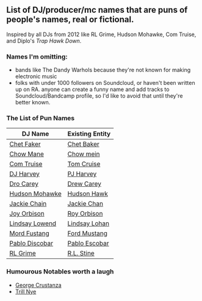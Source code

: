 List of DJ/producer/mc names that are puns of people's names, real or fictional.
--------------------------------------------------------------------------------

Inspired by all DJs from 2012 like RL Grime, Hudson Mohawke, Com Truise, and Diplo's *Trap Hawk Down*.

### Names I'm omitting:

  * bands like The Dandy Warhols because they're not known for making electronic music
  * folks with under 1000 followers on Soundcloud, or haven't been written up on RA. anyone can create a funny name and add tracks to Soundcloud/Bandcamp profile, so I'd like to avoid that until they're better known.

### The List of Pun Names

DJ Name | Existing Entity
--- | ---
[Chet Faker](https://en.wikipedia.org/wiki/Nick_Murphy_(musician)) | [Chet Baker](https://en.wikipedia.org/wiki/Chet_Baker)
[Chow Mane](https://soundcloud.com/chowmane) | [Chow mein](https://en.wikipedia.org/wiki/Chow_mein)
[Com Truise](https://en.wikipedia.org/wiki/Com_Truise) | [Tom Cruise](https://en.wikipedia.org/wiki/Tom_Cruise)
[DJ Harvey](https://www.residentadvisor.net/dj/djharvey) | [PJ Harvey](https://en.wikipedia.org/wiki/PJ_Harvey)
[Dro Carey](https://soundcloud.com/drocar) | [Drew Carey](https://en.wikipedia.org/wiki/Drew_Carey)
[Hudson Mohawke](https://en.wikipedia.org/wiki/Hudson_Mohawke) | [Hudson Hawk](https://en.wikipedia.org/wiki/Hudson_Hawk)
[Jackie Chain](https://soundcloud.com/jackiechain) | [Jackie Chan](https://en.wikipedia.org/wiki/Jackie_Chan)
[Joy Orbison](https://soundcloud.com/joy-orbison) | [Roy Orbison](https://en.wikipedia.org/wiki/Roy_Orbison)
[Lindsay Lowend](https://soundcloud.com/tonymendez333) | [Lindsay Lohan](https://en.wikipedia.org/wiki/Lindsay_Lohan)
[Mord Fustang](https://en.wikipedia.org/wiki/Mord_Fustang) | [Ford Mustang](https://en.wikipedia.org/wiki/Ford_Mustang)
[Pablo Discobar](https://www.residentadvisor.net/dj/pablodiscobar) | [Pablo Escobar](https://en.wikipedia.org/wiki/Pablo_Escobar)
[RL Grime](https://en.wikipedia.org/wiki/RL_Grime) | [R.L. Stine](https://en.wikipedia.org/wiki/R._L._Stine)


### Humourous Notables worth a laugh
  * [George Crustanza](https://georgecrustanza.bandcamp.com/releases)
  * [Trill Nye](https://soundcloud.com/trill_nye)

